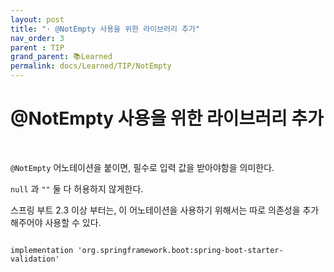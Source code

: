 ```yaml
---
layout: post
title: "· @NotEmpty 사용을 위한 라이브러리 추가"
nav_order: 3
parent : TIP
grand_parent: 📚Learned
permalink: docs/Learned/TIP/NotEmpty
---
```


# @NotEmpty 사용을 위한 라이브러리 추가

<br>

`@NotEmpty` 어노테이션을 붙이면, 필수로 입력 값을 받아야함을 의미한다.

`null` 과 `""` 둘 다 허용하지 않게한다.

스프링 부트 2.3 이상 부터는, 이 어노테이션을 사용하기 위해서는 따로 의존성을 추가해주어야 사용할 수 있다.

```

implementation 'org.springframework.boot:spring-boot-starter-validation'

```

